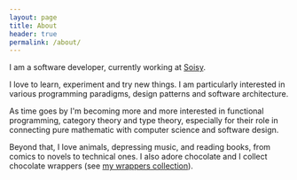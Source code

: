 ```yaml
---
layout: page
title: About
header: true
permalink: /about/
---
```


I am a software developer, currently working at [Soisy](https://www.soisy.it/).

I love to learn, experiment and try new things. I am particularly interested in various programming paradigms, design patterns and software architecture.

As time goes by I'm becoming more and more interested in functional programming, category theory and type theory, especially for their role in connecting pure mathematic with computer science and software design.

Beyond that, I love animals, depressing music, and reading books, from comics to novels to technical ones. I also adore chocolate and I collect chocolate wrappers (see [my wrappers collection][chocolates]).

[chocolates]: https://github.com/marcosh/chocolates
